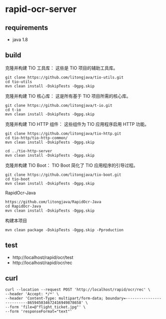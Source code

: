 # rapid-ocr-server

## requirements
- java 1.8

## build
克隆并构建 TIO 工具库： 这些是 TIO 项目的辅助工具库。
```
git clone https://github.com/litongjava/tio-utils.git
cd tio-utils
mvn clean install -DskipTests -Dgpg.skip
```
克隆并构建 TIO 核心库： 这是所有基于 TIO 项目所需的核心库。
```
git clone https://github.com/litongjava/t-io.git
cd t-io
mvn clean install -DskipTests -Dgpg.skip
```
克隆并构建 TIO HTTP 组件： 这些组件为 TIO 应用程序启用 HTTP 功能。
```
git clone https://github.com/litongjava/tio-http.git
cd tio-http/tio-http-common/
mvn clean install -DskipTests -Dgpg.skip
```
```
cd ../tio-http-server
mvn clean install -DskipTests -Dgpg.skip
```
克隆并构建 TIO Boot： TIO Boot 简化了 TIO 应用程序的引导过程。
```
git clone https://github.com/litongjava/tio-boot.git
cd tio-boot
mvn clean install -DskipTests -Dgpg.skip
```
RapidOcr-Java
```
https://github.com/litongjava/RapidOcr-Java
cd RapidOcr-Java
mvn clean install -DskipTests -Dgpg.skip
```
构建本项目
```
mvn clean package -DskipTests -Dgpg.skip -Pproduction
```
## test
- http://localhost/rapid/ocr/test
- http://localhost/rapid/ocr/rec

## curl

```
curl --location --request POST 'http://localhost/rapid/ocr/rec' \
--header 'Accept: */*' \
--header 'Content-Type: multipart/form-data; boundary=--------------------------865945034672416949878658' \
--form 'file=@"flight_ticket.jpg"' \
--form 'responseFormat="text"'
```